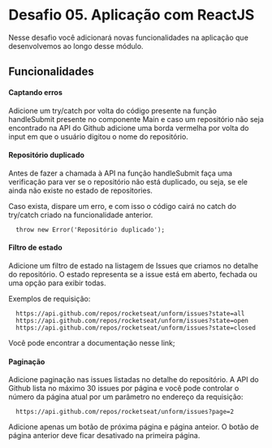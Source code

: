 # Desafio 05. Aplicação com ReactJS

Nesse desafio você adicionará novas funcionalidades na aplicação que desenvolvemos ao longo desse módulo.

## Funcionalidades

#### Captando erros

Adicione um try/catch por volta do código presente na função handleSubmit presente no componente Main e caso um repositório não seja encontrado na API do Github adicione uma borda vermelha por volta do input em que o usuário digitou o nome do repositório.

#### Repositório duplicado

Antes de fazer a chamada à API na função handleSubmit faça uma verificação para ver se o repositório não está duplicado, ou seja, se ele ainda não existe no estado de repositories.

Caso exista, dispare um erro, e com isso o código cairá no catch do try/catch criado na funcionalidade anterior.

      throw new Error('Repositório duplicado');

#### Filtro de estado

Adicione um filtro de estado na listagem de Issues que criamos no detalhe do repositório. O estado representa se a issue está em aberto, fechada ou uma opção para exibir todas.

Exemplos de requisição:

      https://api.github.com/repos/rocketseat/unform/issues?state=all
      https://api.github.com/repos/rocketseat/unform/issues?state=open
      https://api.github.com/repos/rocketseat/unform/issues?state=closed

Você pode encontrar a documentação nesse link;

#### Paginação

Adicione paginação nas issues listadas no detalhe do repositório. A API do Github lista no máximo 30 issues por página e você pode controlar o número da página atual por um parâmetro no endereço da requisição:

      https://api.github.com/repos/rocketseat/unform/issues?page=2

Adicione apenas um botão de próxima página e página anteior. O botão de página anterior deve ficar desativado na primeira página.
